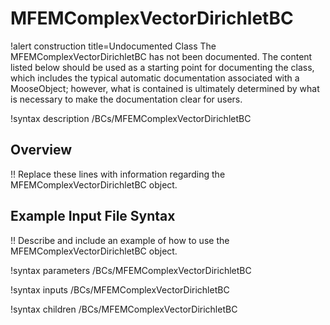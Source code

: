 # MFEMComplexVectorDirichletBC

!alert construction title=Undocumented Class
The MFEMComplexVectorDirichletBC has not been documented. The content listed below should be used as a starting point for
documenting the class, which includes the typical automatic documentation associated with a
MooseObject; however, what is contained is ultimately determined by what is necessary to make the
documentation clear for users.

!syntax description /BCs/MFEMComplexVectorDirichletBC

## Overview

!! Replace these lines with information regarding the MFEMComplexVectorDirichletBC object.

## Example Input File Syntax

!! Describe and include an example of how to use the MFEMComplexVectorDirichletBC object.

!syntax parameters /BCs/MFEMComplexVectorDirichletBC

!syntax inputs /BCs/MFEMComplexVectorDirichletBC

!syntax children /BCs/MFEMComplexVectorDirichletBC
